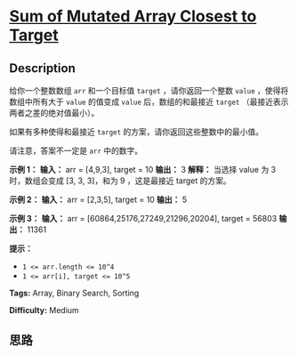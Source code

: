 # [Sum of Mutated Array Closest to Target][title]

## Description

给你一个整数数组 `arr` 和一个目标值 `target` ，请你返回一个整数 `value` ，使得将数组中所有大于 `value` 的值变成
`value` 后，数组的和最接近  `target` （最接近表示两者之差的绝对值最小）。

如果有多种使得和最接近 `target` 的方案，请你返回这些整数中的最小值。

请注意，答案不一定是 `arr` 中的数字。



**示例 1：**
            **输入：** arr = [4,9,3], target = 10    **输出：** 3    **解释：** 当选择 value 为 3 时，数组会变成 [3, 3, 3]，和为 9 ，这是最接近 target 的方案。    

**示例 2：**
            **输入：** arr = [2,3,5], target = 10    **输出：** 5    

**示例 3：**
            **输入：** arr = [60864,25176,27249,21296,20204], target = 56803    **输出：** 11361    



**提示：**

  * `1 <= arr.length <= 10^4`
  * `1 <= arr[i], target <= 10^5`


**Tags:** Array, Binary Search, Sorting

**Difficulty:** Medium

## 思路

[title]: https://leetcode-cn.com/problems/sum-of-mutated-array-closest-to-target
